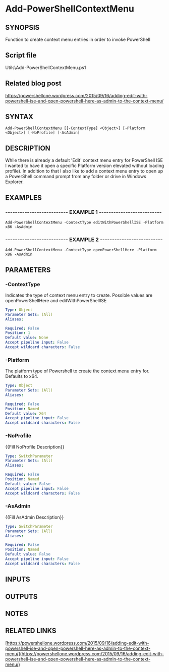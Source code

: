 # Add-PowerShellContextMenu

## SYNOPSIS
Function to create context menu entries in order to invoke PowerShell

## Script file
Utils\Add-PowerShellContextMenu.ps1

## Related blog post
https://powershellone.wordpress.com/2015/09/16/adding-edit-with-powershell-ise-and-open-powershell-here-as-admin-to-the-context-menu/

## SYNTAX

```
Add-PowerShellContextMenu [[-ContextType] <Object>] [-Platform <Object>] [-NoProfile] [-AsAdmin]
```

## DESCRIPTION
While there is already a default 'Edit' context menu entry for PowerShell ISE I wanted to have it open a specific Platform version elevated without loading profile). 
In addition to that I also like to add a context menu entry to open up a PowerShell command prompt from any folder or drive in Windows Explorer.

## EXAMPLES

### -------------------------- EXAMPLE 1 --------------------------
```
Add-PowerShellContextMenu -ContextType editWithPowerShellISE -Platform x86 -AsAdmin
```
### -------------------------- EXAMPLE 2 --------------------------
```
Add-PowerShellContextMenu -ContextType openPowerShellHere -Platform x86 -AsAdmin
```
## PARAMETERS

### -ContextType
Indicates the type of context menu entry to create.
Possible values are openPowerShellHere and editWithPowerShellISE

```yaml
Type: Object
Parameter Sets: (All)
Aliases: 

Required: False
Position: 1
Default value: None
Accept pipeline input: False
Accept wildcard characters: False
```

### -Platform
The platform type of Powershell to create the context menu entry for.
Defaults to x64.

```yaml
Type: Object
Parameter Sets: (All)
Aliases: 

Required: False
Position: Named
Default value: X64
Accept pipeline input: False
Accept wildcard characters: False
```

### -NoProfile
{{Fill NoProfile Description}}

```yaml
Type: SwitchParameter
Parameter Sets: (All)
Aliases: 

Required: False
Position: Named
Default value: False
Accept pipeline input: False
Accept wildcard characters: False
```

### -AsAdmin
{{Fill AsAdmin Description}}

```yaml
Type: SwitchParameter
Parameter Sets: (All)
Aliases: 

Required: False
Position: Named
Default value: False
Accept pipeline input: False
Accept wildcard characters: False
```

## INPUTS

## OUTPUTS

## NOTES

## RELATED LINKS

[https://powershellone.wordpress.com/2015/09/16/adding-edit-with-powershell-ise-and-open-powershell-here-as-admin-to-the-context-menu/](https://powershellone.wordpress.com/2015/09/16/adding-edit-with-powershell-ise-and-open-powershell-here-as-admin-to-the-context-menu/)








